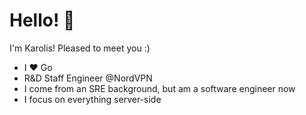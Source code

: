# Hello! 👋
I'm Karolis! Pleased to meet you :)

* I ❤️ Go
* R&D Staff Engineer @NordVPN
* I come from an SRE background, but am a software engineer now
* I focus on everything server-side
